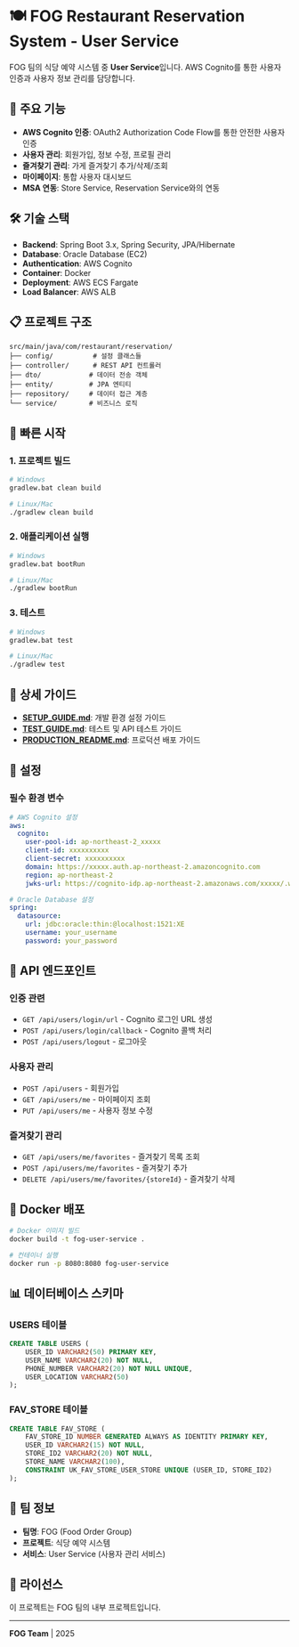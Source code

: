 # 🍽️ FOG Restaurant Reservation System - User Service

FOG 팀의 식당 예약 시스템 중 **User Service**입니다. AWS Cognito를 통한 사용자 인증과 사용자 정보 관리를 담당합니다.

## 🚀 주요 기능

- **AWS Cognito 인증**: OAuth2 Authorization Code Flow를 통한 안전한 사용자 인증
- **사용자 관리**: 회원가입, 정보 수정, 프로필 관리
- **즐겨찾기 관리**: 가게 즐겨찾기 추가/삭제/조회
- **마이페이지**: 통합 사용자 대시보드
- **MSA 연동**: Store Service, Reservation Service와의 연동

## 🛠️ 기술 스택

- **Backend**: Spring Boot 3.x, Spring Security, JPA/Hibernate
- **Database**: Oracle Database (EC2)
- **Authentication**: AWS Cognito
- **Container**: Docker
- **Deployment**: AWS ECS Fargate
- **Load Balancer**: AWS ALB

## 📋 프로젝트 구조

```
src/main/java/com/restaurant/reservation/
├── config/          # 설정 클래스들
├── controller/      # REST API 컨트롤러
├── dto/            # 데이터 전송 객체
├── entity/         # JPA 엔티티
├── repository/     # 데이터 접근 계층
└── service/        # 비즈니스 로직
```

## 🚀 빠른 시작

### 1. 프로젝트 빌드
```bash
# Windows
gradlew.bat clean build

# Linux/Mac
./gradlew clean build
```

### 2. 애플리케이션 실행
```bash
# Windows
gradlew.bat bootRun

# Linux/Mac
./gradlew bootRun
```

### 3. 테스트
```bash
# Windows
gradlew.bat test

# Linux/Mac
./gradlew test
```

## 📖 상세 가이드

- **[SETUP_GUIDE.md](SETUP_GUIDE.md)**: 개발 환경 설정 가이드
- **[TEST_GUIDE.md](TEST_GUIDE.md)**: 테스트 및 API 테스트 가이드
- **[PRODUCTION_README.md](PRODUCTION_README.md)**: 프로덕션 배포 가이드

## 🔧 설정

### 필수 환경 변수
```yaml
# AWS Cognito 설정
aws:
  cognito:
    user-pool-id: ap-northeast-2_xxxxx
    client-id: xxxxxxxxxx
    client-secret: xxxxxxxxxx
    domain: https://xxxxx.auth.ap-northeast-2.amazoncognito.com
    region: ap-northeast-2
    jwks-url: https://cognito-idp.ap-northeast-2.amazonaws.com/xxxxx/.well-known/jwks.json

# Oracle Database 설정
spring:
  datasource:
    url: jdbc:oracle:thin:@localhost:1521:XE
    username: your_username
    password: your_password
```

## 📡 API 엔드포인트

### 인증 관련
- `GET /api/users/login/url` - Cognito 로그인 URL 생성
- `POST /api/users/login/callback` - Cognito 콜백 처리
- `POST /api/users/logout` - 로그아웃

### 사용자 관리
- `POST /api/users` - 회원가입
- `GET /api/users/me` - 마이페이지 조회
- `PUT /api/users/me` - 사용자 정보 수정

### 즐겨찾기 관리
- `GET /api/users/me/favorites` - 즐겨찾기 목록 조회
- `POST /api/users/me/favorites` - 즐겨찾기 추가
- `DELETE /api/users/me/favorites/{storeId}` - 즐겨찾기 삭제

## 🐳 Docker 배포

```bash
# Docker 이미지 빌드
docker build -t fog-user-service .

# 컨테이너 실행
docker run -p 8080:8080 fog-user-service
```

## 📊 데이터베이스 스키마

### USERS 테이블
```sql
CREATE TABLE USERS (
    USER_ID VARCHAR2(50) PRIMARY KEY,
    USER_NAME VARCHAR2(20) NOT NULL,
    PHONE_NUMBER VARCHAR2(20) NOT NULL UNIQUE,
    USER_LOCATION VARCHAR2(50)
);
```

### FAV_STORE 테이블
```sql
CREATE TABLE FAV_STORE (
    FAV_STORE_ID NUMBER GENERATED ALWAYS AS IDENTITY PRIMARY KEY,
    USER_ID VARCHAR2(15) NOT NULL,
    STORE_ID2 VARCHAR2(20) NOT NULL,
    STORE_NAME VARCHAR2(100),
    CONSTRAINT UK_FAV_STORE_USER_STORE UNIQUE (USER_ID, STORE_ID2)
);
```

## 🤝 팀 정보

- **팀명**: FOG (Food Order Group)
- **프로젝트**: 식당 예약 시스템
- **서비스**: User Service (사용자 관리 서비스)

## 📝 라이선스

이 프로젝트는 FOG 팀의 내부 프로젝트입니다.

---

**FOG Team** | 2025
